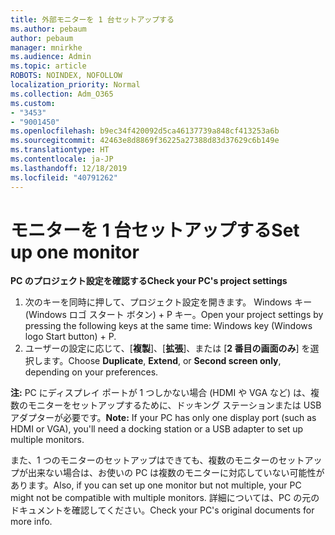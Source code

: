 ```yaml
---
title: 外部モニターを 1 台セットアップする
ms.author: pebaum
author: pebaum
manager: mnirkhe
ms.audience: Admin
ms.topic: article
ROBOTS: NOINDEX, NOFOLLOW
localization_priority: Normal
ms.collection: Adm_O365
ms.custom:
- "3453"
- "9001450"
ms.openlocfilehash: b9ec34f420092d5ca46137739a848cf413253a6b
ms.sourcegitcommit: 42463e8d8869f36225a27388d83d37629c6b149e
ms.translationtype: HT
ms.contentlocale: ja-JP
ms.lasthandoff: 12/18/2019
ms.locfileid: "40791262"
---
```

# <a name="set-up-one-monitor"></a><span data-ttu-id="fe4a0-102">モニターを 1 台セットアップする</span><span class="sxs-lookup"><span data-stu-id="fe4a0-102">Set up one monitor</span></span>

<span data-ttu-id="fe4a0-103">**PC のプロジェクト設定を確認する**</span><span class="sxs-lookup"><span data-stu-id="fe4a0-103">**Check your PC's project settings**</span></span>

1. <span data-ttu-id="fe4a0-104">次のキーを同時に押して、プロジェクト設定を開きます。 Windows キー (Windows ロゴ スタート ボタン) + P キー。</span><span class="sxs-lookup"><span data-stu-id="fe4a0-104">Open your project settings by pressing the following keys at the same time: Windows key (Windows logo Start button) + P.</span></span>
2. <span data-ttu-id="fe4a0-105">ユーザーの設定に応じて、[**複製**]、[**拡張**]、または [**2 番目の画面のみ**] を選択します。</span><span class="sxs-lookup"><span data-stu-id="fe4a0-105">Choose **Duplicate**, **Extend**, or **Second screen only**, depending on your preferences.</span></span>

<span data-ttu-id="fe4a0-106">**注:** PC にディスプレイ ポートが 1 つしかない場合 (HDMI や VGA など) は、複数のモニターをセットアップするために、ドッキング ステーションまたは USB アダプターが必要です。</span><span class="sxs-lookup"><span data-stu-id="fe4a0-106">**Note:** If your PC has only one display port (such as HDMI or VGA), you'll need a docking station or a USB adapter to set up multiple monitors.</span></span>

<span data-ttu-id="fe4a0-107">また、1 つのモニターのセットアップはできても、複数のモニターのセットアップが出来ない場合は、お使いの PC は複数のモニターに対応していない可能性があります。</span><span class="sxs-lookup"><span data-stu-id="fe4a0-107">Also, if you can set up one monitor but not multiple, your PC might not be compatible with multiple monitors.</span></span> <span data-ttu-id="fe4a0-108">詳細については、PC の元のドキュメントを確認してください。</span><span class="sxs-lookup"><span data-stu-id="fe4a0-108">Check your PC's original documents for more info.</span></span>